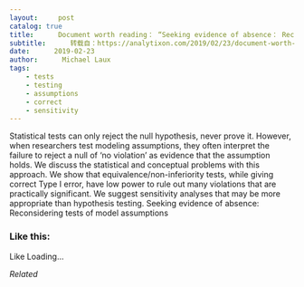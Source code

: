 ```yaml
---
layout:     post
catalog: true
title:      Document worth reading： “Seeking evidence of absence： Reconsidering tests of model assumptions”
subtitle:      转载自：https://analytixon.com/2019/02/23/document-worth-reading-seeking-evidence-of-absence-reconsidering-tests-of-model-assumptions/
date:      2019-02-23
author:      Michael Laux
tags:
    - tests
    - testing
    - assumptions
    - correct
    - sensitivity
---
```


Statistical tests can only reject the null hypothesis, never prove it. However, when researchers test modeling assumptions, they often interpret the failure to reject a null of ‘no violation’ as evidence that the assumption holds. We discuss the statistical and conceptual problems with this approach. We show that equivalence/non-inferiority tests, while giving correct Type I error, have low power to rule out many violations that are practically significant. We suggest sensitivity analyses that may be more appropriate than hypothesis testing. Seeking evidence of absence: Reconsidering tests of model assumptions





### Like this:

Like Loading...


*Related*

